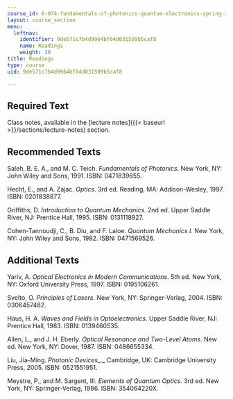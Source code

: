 ```yaml
---
course_id: 6-974-fundamentals-of-photonics-quantum-electronics-spring-2006
layout: course_section
menu:
  leftnav:
    identifier: 9de571c7b4d9964bf04d031509b5caf8
    name: Readings
    weight: 20
title: Readings
type: course
uid: 9de571c7b4d9964bf04d031509b5caf8

---
```


Required Text
-------------

Class notes, available in the [lecture notes]({{< baseurl >}}/sections/lecture-notes) section.

Recommended Texts
-----------------

Saleh, B. E. A., and M. C. Teich. _Fundamentals of Photonics_. New York, NY: John Wiley and Sons, 1991. ISBN: 0471839655.

Hecht, E., and A. Zajac. _Optics_. 3rd ed. Reading, MA: Addison-Wesley, 1997. ISBN: 0201838877.

Griffiths, D. _Introduction to Quantum Mechanics_. 2nd ed. Upper Saddle River, NJ: Prentice Hall, 1995. ISBN: 0131118927.

Cohen-Tannoudji, C., B. Diu, and F. Laloe. _Quantum Mechanics I_. New York, NY: John Wiley and Sons, 1992. ISBN: 0471569526.

Additional Texts
----------------

Yariv, A. _Optical Electronics in Modern Communications_. 5th ed. New York, NY: Oxford University Press, 1997. ISBN: 0195106261.

Svelto, O. _Principles of Lasers_. New York, NY: Springer-Verlag, 2004. ISBN: 0306457482.

Haus, H. A. _Waves and Fields in Optoelectronics_. Upper Saddle River, NJ: Prentice Hall, 1983. ISBN: 0139460535.

Allen, L., and J. H. Eberly. _Optical Resonance and Two-Level Atoms_. New ed. New York, NY: Dover, 1987. ISBN: 0486655334.

Liu, Jia-Ming. _Photonic Devices__._ Cambridge, UK: Cambridge University Press, 2005. ISBN: 0521551951.

Meystre, P., and M. Sargent, III. _Elements of Quantum Optics_. 3rd ed. New York, NY: Springer-Verlag, 1986. ISBN: 354064220X.